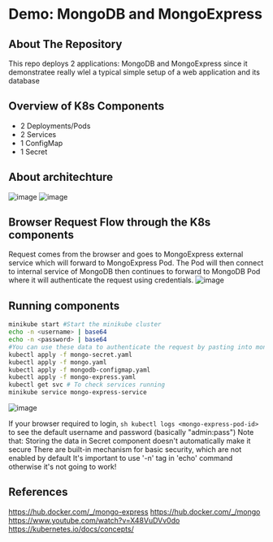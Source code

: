 # Demo: MongoDB and MongoExpress
<!-- ABOUT THE PROJECT -->
## About The Repository

This repo deploys 2 applications: MongoDB and MongoExpress since it demonstratee really wlel a typical simple setup of a web application and its database

## Overview of K8s Components
* 2 Deployments/Pods
* 2 Services
* 1 ConfigMap
* 1 Secret

## About architechture
![image](https://github.com/user-attachments/assets/97d4abeb-acf5-4401-9f5b-c506a971fa32)
![image](https://github.com/user-attachments/assets/8ad76492-03ef-4783-b222-3982e36c8d5e)

## Browser Request Flow through the K8s components
Request comes from the browser and goes to MongoExpress external service which will forward to MongoExpress Pod. The Pod will then connect to internal service of MongoDB then continues to forward to MongoDB Pod where it will authenticate the request using credentials.
![image](https://github.com/user-attachments/assets/7b733cf4-d8b7-4554-9eec-2bdf62b05d3a)

## Running components
```sh
minikube start #Start the minikube cluster
echo -n <username> | base64
echo -n <password> | base64
#You can use these data to authenticate the request by pasting into mongo-secret.yaml
kubectl apply -f mongo-secret.yaml
kubectl apply -f mongo.yaml
kubectl apply -f mongodb-configmap.yaml
kubectl apply -f mongo-express.yaml
kubectl get svc # To check services running
minikube service mongo-express-service
```
![image](https://github.com/user-attachments/assets/c609b7a7-d7bb-42fd-b3ad-a1e66552627d)

If your browser required to login, ```sh kubectl logs <mongo-express-pod-id>``` to see the default username and password (basically "admin:pass")
Note that: Storing the data in Secret component doesn't automatically make it secure
There are built-in mechanism for basic security, which are not enabled by default
It's important to use '-n' tag in 'echo' command otherwise it's not going to work!
## References
https://hub.docker.com/_/mongo-express
https://hub.docker.com/_/mongo
https://www.youtube.com/watch?v=X48VuDVv0do
https://kubernetes.io/docs/concepts/
